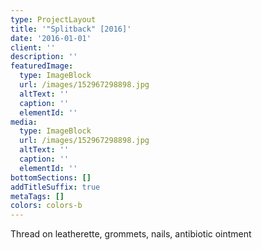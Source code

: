 ```yaml
---
type: ProjectLayout
title: '"Splitback" [2016]'
date: '2016-01-01'
client: ''
description: ''
featuredImage:
  type: ImageBlock
  url: /images/152967298898.jpg
  altText: ''
  caption: ''
  elementId: ''
media:
  type: ImageBlock
  url: /images/152967298898.jpg
  altText: ''
  caption: ''
  elementId: ''
bottomSections: []
addTitleSuffix: true
metaTags: []
colors: colors-b
---
```

Thread on leatherette, grommets, nails, antibiotic ointment
